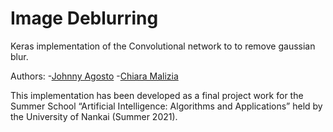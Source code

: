 # Image Deblurring
Keras implementation of the Convolutional network to to remove gaussian blur. 

Authors:
 -[Johnny Agosto](https://github.com/JayEnEn) 
 -[Chiara Malizia](https://github.com/YukiKya) 

This implementation has been developed as a final project work for the Summer School “Artificial Intelligence: Algorithms and Applications” held by the University of Nankai (Summer 2021).

